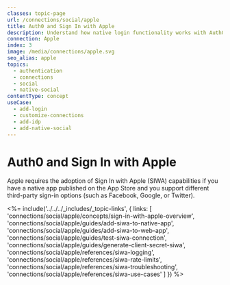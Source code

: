 ```yaml
---
classes: topic-page
url: /connections/social/apple
title: Auth0 and Sign In with Apple
description: Understand how native login functionality works with Auth0 and your applications. 
connection: Apple
index: 3
image: /media/connections/apple.svg
seo_alias: apple
topics:
  - authentication
  - connections
  - social
  - native-social
contentType: concept
useCase:
  - add-login
  - customize-connections
  - add-idp
  - add-native-social
---
```

# Auth0 and Sign In with Apple

Apple requires the adoption of Sign In with Apple (SIWA) capabilities if you have a native app published on the App Store and you support different third-party sign-in options (such as Facebook, Google, or Twitter). 

<%= include('../../../_includes/_topic-links', { links: [
  'connections/social/apple/concepts/sign-in-with-apple-overview',
  'connections/social/apple/guides/add-siwa-to-native-app',
  'connections/social/apple/guides/add-siwa-to-web-app',
  'connections/social/apple/guides/test-siwa-connection',
  'connections/social/apple/guides/generate-client-secret-siwa',
  'connections/social/apple/references/siwa-logging',
  'connections/social/apple/references/siwa-rate-limits',
  'connections/social/apple/references/siwa-troubleshooting',
  'connections/social/apple/references/siwa-use-cases'
] }) %>

